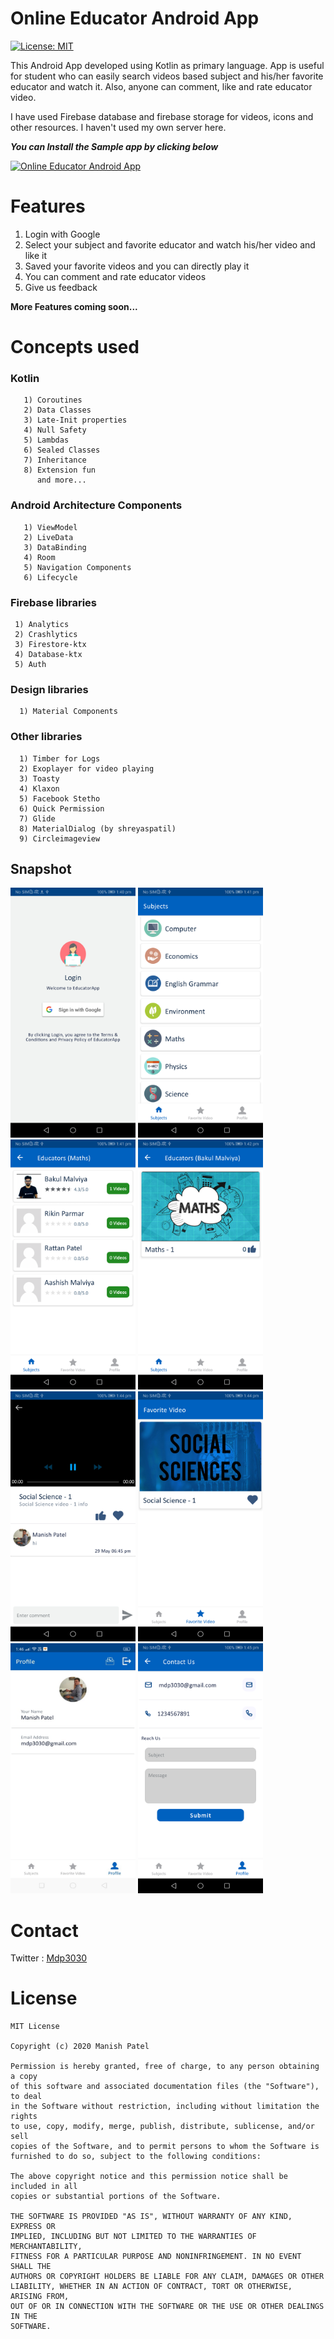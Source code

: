 # Online Educator Android App
[![License: MIT](https://img.shields.io/badge/License-MIT-yellow.svg)](https://opensource.org/licenses/MIT)

This Android App developed using Kotlin as primary language. App is useful for student who can easily search videos based subject and his/her favorite educator and watch it.
Also, anyone can comment, like and rate educator video.

I have used Firebase database and firebase storage for videos, icons and other resources. I haven't used my own server here.

***You can Install the Sample app by clicking below***

[![Online Educator Android App](https://img.shields.io/badge/OnlineEducatorApp-APK-blue)](https://github.com/manishpatelgt/EducatorApp/blob/master/apk/EducatorApp_v1.0.0_sample.apk)

# Features

1) Login with Google
2) Select your subject and favorite educator and watch his/her video and like it
3) Saved your favorite videos and you can directly play it
4) You can comment and rate educator videos
5) Give us feedback

**More Features coming soon...**

# Concepts used

 ### Kotlin

       1) Coroutines
       2) Data Classes
       3) Late-Init properties
       4) Null Safety
       5) Lambdas
       6) Sealed Classes
       7) Inheritance
       8) Extension fun
          and more...

  ### Android Architecture Components

       1) ViewModel
       2) LiveData
       3) DataBinding
       4) Room
       5) Navigation Components
       6) Lifecycle

### Firebase libraries

     1) Analytics
     2) Crashlytics
     3) Firestore-ktx
     4) Database-ktx
     5) Auth


### Design libraries

      1) Material Components

### Other libraries

      1) Timber for Logs
      2) Exoplayer for video playing
      3) Toasty
      4) Klaxon
      5) Facebook Stetho
      6) Quick Permission
      7) Glide
      8) MaterialDialog (by shreyaspatil)
      9) Circleimageview

<h2>Snapshot</h2>
<div style={display:flex}>
<img src="https://github.com/manishpatelgt/EducatorApp/blob/master/screens/Login.png" height="400px" width="200px">
<img src="https://github.com/manishpatelgt/EducatorApp/blob/master/screens/Subjects.png" height="400px" width="200px">
<img src="https://github.com/manishpatelgt/EducatorApp/blob/master/screens/Educators.png" height="400px" width="200px">
<img src="https://github.com/manishpatelgt/EducatorApp/blob/master/screens/Educator_videos.png" height="400px" width="200px">
<img src="https://github.com/manishpatelgt/EducatorApp/blob/master/screens/Video_player_2.png" height="400px" width="200px">
<img src="https://github.com/manishpatelgt/EducatorApp/blob/master/screens/Favorites_videos.png" height="400px" width="200px">
<img src="https://github.com/manishpatelgt/EducatorApp/blob/master/screens/Profile.jpeg" height="400px" width="200px">
<img src="https://github.com/manishpatelgt/EducatorApp/blob/master/screens/Contact_us.png" height="400px" width="200px">
</div>

# Contact

Twitter : [Mdp3030](https://twitter.com/mdp3030)

# License

```
MIT License

Copyright (c) 2020 Manish Patel

Permission is hereby granted, free of charge, to any person obtaining a copy
of this software and associated documentation files (the "Software"), to deal
in the Software without restriction, including without limitation the rights
to use, copy, modify, merge, publish, distribute, sublicense, and/or sell
copies of the Software, and to permit persons to whom the Software is
furnished to do so, subject to the following conditions:

The above copyright notice and this permission notice shall be included in all
copies or substantial portions of the Software.

THE SOFTWARE IS PROVIDED "AS IS", WITHOUT WARRANTY OF ANY KIND, EXPRESS OR
IMPLIED, INCLUDING BUT NOT LIMITED TO THE WARRANTIES OF MERCHANTABILITY,
FITNESS FOR A PARTICULAR PURPOSE AND NONINFRINGEMENT. IN NO EVENT SHALL THE
AUTHORS OR COPYRIGHT HOLDERS BE LIABLE FOR ANY CLAIM, DAMAGES OR OTHER
LIABILITY, WHETHER IN AN ACTION OF CONTRACT, TORT OR OTHERWISE, ARISING FROM,
OUT OF OR IN CONNECTION WITH THE SOFTWARE OR THE USE OR OTHER DEALINGS IN THE
SOFTWARE.
```










